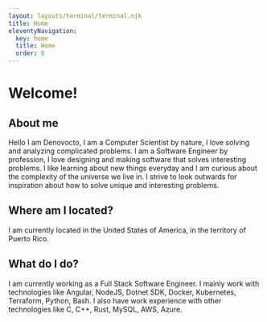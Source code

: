 ```yaml
---
layout: layouts/terminal/terminal.njk
title: Home
eleventyNavigation:
  key: home
  title: Home
  order: 0
---
```


# Welcome!

## About me

Hello I am Denovocto, I am a Computer Scientist by nature, I love solving and analyzing complicated problems.
I am a Software Engineer by profession, I love designing and making software that solves interesting problems.
I like learning about new things everyday and I am curious about the complexity of the universe we live in.
I strive to look outwards for inspiration about how to solve unique and interesting problems.

## Where am I located?

I am currently located in the United States of America, in the territory of Puerto Rico.

## What do I do?

I am currently working as a Full Stack Software Engineer. I mainly work with technologies like Angular, NodeJS, Dotnet SDK, Docker, Kubernetes, Terraform, Python, Bash. I also have work experience with other technologies like C, C++, Rust, MySQL, AWS, Azure.
